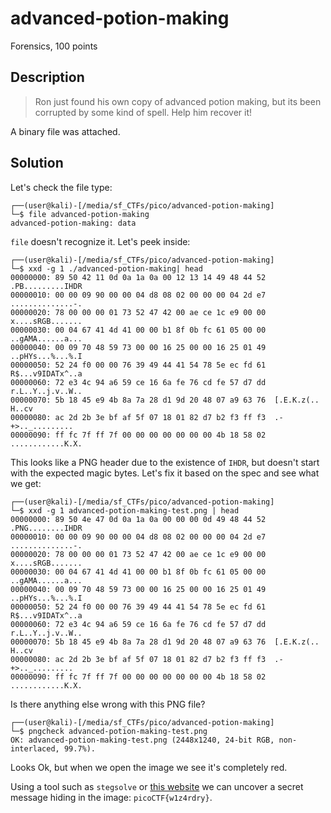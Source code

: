 # advanced-potion-making
Forensics, 100 points

## Description

> Ron just found his own copy of advanced potion making, but its been corrupted by some kind of spell. Help him recover it! 

A binary file was attached.

## Solution

Let's check the file type:

```console
┌──(user@kali)-[/media/sf_CTFs/pico/advanced-potion-making]
└─$ file advanced-potion-making
advanced-potion-making: data
```

`file` doesn't recognize it. Let's peek inside:

```console
┌──(user@kali)-[/media/sf_CTFs/pico/advanced-potion-making]
└─$ xxd -g 1 ./advanced-potion-making| head
00000000: 89 50 42 11 0d 0a 1a 0a 00 12 13 14 49 48 44 52  .PB.........IHDR
00000010: 00 00 09 90 00 00 04 d8 08 02 00 00 00 04 2d e7  ..............-.
00000020: 78 00 00 00 01 73 52 47 42 00 ae ce 1c e9 00 00  x....sRGB.......
00000030: 00 04 67 41 4d 41 00 00 b1 8f 0b fc 61 05 00 00  ..gAMA......a...
00000040: 00 09 70 48 59 73 00 00 16 25 00 00 16 25 01 49  ..pHYs...%...%.I
00000050: 52 24 f0 00 00 76 39 49 44 41 54 78 5e ec fd 61  R$...v9IDATx^..a
00000060: 72 e3 4c 94 a6 59 ce 16 6a fe 76 cd fe 57 d7 dd  r.L..Y..j.v..W..
00000070: 5b 18 45 e9 4b 8a 7a 28 d1 9d 20 48 07 a9 63 76  [.E.K.z(.. H..cv
00000080: ac 2d 2b 3e bf af 5f 07 18 01 82 d7 b2 f3 ff f3  .-+>.._.........
00000090: ff fc 7f ff 7f 00 00 00 00 00 00 00 4b 18 58 02  ............K.X.
```

This looks like a PNG header due to the existence of `IHDR`, but doesn't start with the expected magic bytes. Let's fix it based on the spec and see what we get:

```console
┌──(user@kali)-[/media/sf_CTFs/pico/advanced-potion-making]
└─$ xxd -g 1 advanced-potion-making-test.png | head
00000000: 89 50 4e 47 0d 0a 1a 0a 00 00 00 0d 49 48 44 52  .PNG........IHDR
00000010: 00 00 09 90 00 00 04 d8 08 02 00 00 00 04 2d e7  ..............-.
00000020: 78 00 00 00 01 73 52 47 42 00 ae ce 1c e9 00 00  x....sRGB.......
00000030: 00 04 67 41 4d 41 00 00 b1 8f 0b fc 61 05 00 00  ..gAMA......a...
00000040: 00 09 70 48 59 73 00 00 16 25 00 00 16 25 01 49  ..pHYs...%...%.I
00000050: 52 24 f0 00 00 76 39 49 44 41 54 78 5e ec fd 61  R$...v9IDATx^..a
00000060: 72 e3 4c 94 a6 59 ce 16 6a fe 76 cd fe 57 d7 dd  r.L..Y..j.v..W..
00000070: 5b 18 45 e9 4b 8a 7a 28 d1 9d 20 48 07 a9 63 76  [.E.K.z(.. H..cv
00000080: ac 2d 2b 3e bf af 5f 07 18 01 82 d7 b2 f3 ff f3  .-+>.._.........
00000090: ff fc 7f ff 7f 00 00 00 00 00 00 00 4b 18 58 02  ............K.X.
```

Is there anything else wrong with this PNG file?

```console
┌──(user@kali)-[/media/sf_CTFs/pico/advanced-potion-making]
└─$ pngcheck advanced-potion-making-test.png
OK: advanced-potion-making-test.png (2448x1240, 24-bit RGB, non-interlaced, 99.7%).
```

Looks Ok, but when we open the image we see it's completely red.

Using a tool such as `stegsolve` or [this website](https://incoherency.co.uk/image-steganography/#unhide) we can uncover a secret message hiding in the image: `picoCTF{w1z4rdry}`.